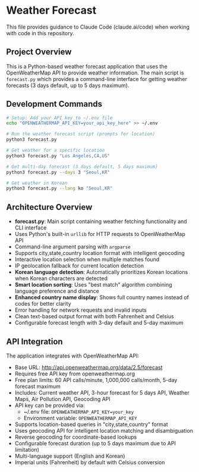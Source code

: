# Weather Forecast

This file provides guidance to Claude Code (claude.ai/code) when working with code in this repository.

## Project Overview

This is a Python-based weather forecast application that uses the OpenWeatherMap API to provide weather information. The main script is `forecast.py` which provides a command-line interface for getting weather forecasts (3 days default, up to 5 days maximum).

## Development Commands

```bash
# Setup: Add your API key to ~/.env file
echo "OPENWEATHERMAP_API_KEY=your_api_key_here" >> ~/.env

# Run the weather forecast script (prompts for location)
python3 forecast.py

# Get weather for a specific location
python3 forecast.py "Los Angeles,CA,US"

# Get multi-day forecast (3 days default, 5 days maximum)
python3 forecast.py --days 3 "Seoul,KR"

# Get weather in Korean
python3 forecast.py --lang ko "Seoul,KR"
```

## Architecture Overview

- **forecast.py**: Main script containing weather fetching functionality and CLI interface
- Uses Python's built-in `urllib` for HTTP requests to OpenWeatherMap API
- Command-line argument parsing with `argparse`
- Supports city,state,country location format with intelligent geocoding
- Interactive location selection when multiple matches found
- IP geolocation fallback for current location detection
- **Korean language detection**: Automatically prioritizes Korean locations when Korean characters are detected
- **Smart location sorting**: Uses "best match" algorithm combining language preference and distance
- **Enhanced country name display**: Shows full country names instead of codes for better clarity
- Error handling for network requests and invalid inputs
- Clean text-based output format with both Fahrenheit and Celsius
- Configurable forecast length with 3-day default and 5-day maximum

## API Integration

The application integrates with OpenWeatherMap API:
- Base URL: http://api.openweathermap.org/data/2.5/forecast
- Requires free API key from openweathermap.org 
- Free plan limits: 60 API calls/minute, 1,000,000 calls/month, 5-day forecast maximum
- Includes: Current weather API, 3-hour forecast for 5 days API, Weather Maps, Air Pollution API, Geocoding API
- API key can be provided via:
  - ~/.env file: `OPENWEATHERMAP_API_KEY=your_key`
  - Environment variable: `OPENWEATHERMAP_API_KEY`
- Supports location-based queries in "city,state,country" format
- Uses geocoding API for intelligent location matching and disambiguation
- Reverse geocoding for coordinate-based lookups
- Configurable forecast duration (up to 5 days maximum due to API limitation)
- Multi-language support (English and Korean)
- Imperial units (Fahrenheit) by default with Celsius conversion